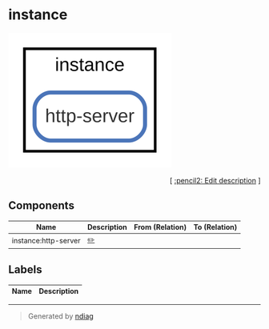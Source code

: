 # instance

![view](node-instance.svg)



<p align="right">
  [ <a href="../../ndiag.descriptions/_node-instance.md">:pencil2: Edit description</a> ]
</p>

## Components

| Name | Description | From (Relation) | To (Relation) |
| --- | --- | --- | --- |
| instance:http-server |  <a href="../../ndiag.descriptions/_component-instance_http-server.md">:pencil2:</a> |  |  |

## Labels

| Name | Description |
| --- | --- |

---

> Generated by [ndiag](https://github.com/k1LoW/ndiag)
